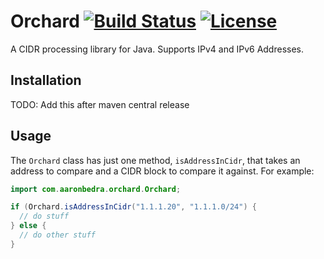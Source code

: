 # Orchard [![Build Status](https://secure.travis-ci.org/abedra/orchard.png)](http://travis-ci.org/abedra/orchard?branch=master) [![License](http://img.shields.io/:license-apache-blue.svg)](http://www.apache.org/licenses/LICENSE-2.0.html) 

A CIDR processing library for Java. Supports IPv4 and IPv6 Addresses.

## Installation

TODO: Add this after maven central release

## Usage

The `Orchard` class has just one method, `isAddressInCidr`, that takes an address to compare and a CIDR block to compare it against. For example:

```java
import com.aaronbedra.orchard.Orchard;

if (Orchard.isAddressInCidr("1.1.1.20", "1.1.1.0/24") {
  // do stuff
} else {
  // do other stuff
}
```

